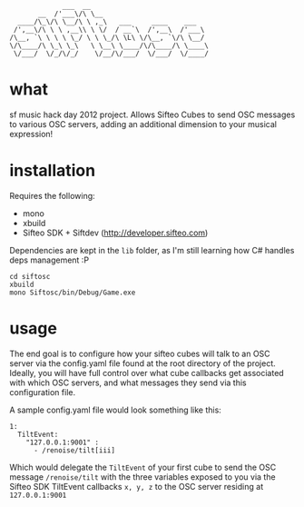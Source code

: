 ```
             ___  __
       __  /'___\/\ \__
  ____/\_\/\ \__/\ \ ,_\   ___     ____    ___
 /',__\/\ \ \ ,__\\ \ \/  / __`\  /',__\  /'___\
/\__, `\ \ \ \ \_/ \ \ \_/\ \L\ \/\__, `\/\ \__/
\/\____/\ \_\ \_\   \ \__\ \____/\/\____/\ \____\
 \/___/  \/_/\/_/    \/__/\/___/  \/___/  \/____/
```
# what
sf music hack day 2012 project.  Allows Sifteo Cubes to send OSC messages to various OSC servers, adding an additional dimension to your musical expression!

# installation
Requires the following:

- mono
- xbuild
- Sifteo SDK + Siftdev (http://developer.sifteo.com)

Dependencies are kept in the `lib` folder, as I'm still learning how C# handles deps management :P

```
cd siftosc
xbuild
mono Siftosc/bin/Debug/Game.exe
```
# usage
The end goal is to configure how your sifteo cubes will talk to an OSC server via the config.yaml file found at the root directory of the project.  Ideally, you will have full control over what cube callbacks get associated with which OSC servers, and what messages they send via this configuration file.

A sample config.yaml file would look something like this:

```
1:
  TiltEvent:
    "127.0.0.1:9001" :
      - /renoise/tilt[iii]
```

Which would delegate the `TiltEvent` of your first cube to send the OSC message `/renoise/tilt` with the three variables exposed to you via the Sifteo SDK TiltEvent callbacks `x, y, z` to the OSC server residing at `127.0.0.1:9001`
